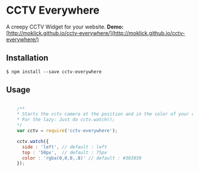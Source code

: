 CCTV Everywhere
===============

A creepy CCTV Widget for your website. **Demo:** [http://moklick.github.io/cctv-everywhere/](http://moklick.github.io/cctv-everywhere/)

## Installation

```
$ npm install --save cctv-everywhere
```

## Usage

```js

    /**
    * Starts the cctv camera at the position and in the color of your choice.
    * For the lazy: Just do cctv.watch();
    */
    var cctv = require('cctv-everywhere');

    cctv.watch({
      side : 'left', // default : left
      top : '50px',  // default : 75px
      color : 'rgba(0,0,0,.8)' // default : #303030
    });
    
```
